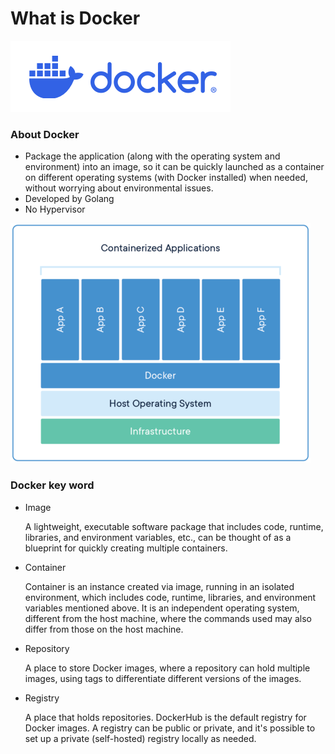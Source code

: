 # What is Docker

![Untitled](What%20is%20Docker%20f708d58b610e40a2a0d7d1901370e21d/Untitled.png)

### About Docker

- Package the application (along with the operating system and environment) into an image, so it can be quickly launched as a container on different operating systems (with Docker installed) when needed, without worrying about environmental issues.
- Developed by Golang
- No Hypervisor

![Untitled](What%20is%20Docker%20f708d58b610e40a2a0d7d1901370e21d/Untitled%201.png)

### Docker key word

- Image
    
    A lightweight, executable software package that includes code, runtime, libraries, and environment variables, etc., can be thought of as a blueprint for quickly creating multiple containers.
    
- Container
    
    Container is an instance created via image, running in an isolated environment, which includes code, runtime, libraries, and environment variables mentioned above. It is an independent operating system, different from the host machine, where the commands used may also differ from those on the host machine.
    
- Repository
    
    A place to store Docker images, where a repository can hold multiple images, using tags to differentiate different versions of the images.
    
- Registry
    
    A place that holds repositories. DockerHub is the default registry for Docker images. A registry can be public or private, and it's possible to set up a private (self-hosted) registry locally as needed.
    

###